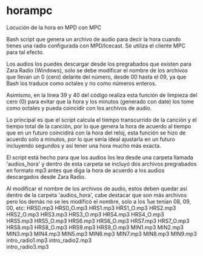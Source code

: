 # horampc
Locución de la hora en MPD con MPC

Bash script que genera un archivo de audio para decir la hora cuando tienes una radio configurada con MPD/Icecast. Se utiliza el cliente MPC para tal efecto.

Los audios los puedes descargar desde los pregrabados que existen para Zara Radio (Windows), solo se debe modificar el nombre de los archivos que llevan un 0 (cero) delante del número, desde 00 hasta el 09, ya que Bash los traduce como octales y no como números enteros.

Asimismo, en la línea 39 y 40 del código realiza esta función de limpieza del cero (0) para evitar que la hora y los minutos (generado con date) los tome como octales y pueda coincidir con los archivos de audio.

Lo principal es que el script calcula el tiempo transcurrido de la canción y el tiempo total de la canción, por lo que genera la hora de acuerdo al tiempo que en un futuro coincidirá con la hora del reloj, esta función se hizo de acuerdo solo a minutos, por lo que sería ideal ajustarla en un futuro incluyendo segundos y así tener una hora mucho más exacta.

El script está hecho para que los audios los lea desde una carpeta llamada 'audios_hora' y dentro de esta carpeta se incluyó dos archivos pregrabados en formato mp3 antes que diga la hora de acuerdo a los audios descargados desde Zara Radio.

Al modificar el nombre de los archivos de audio, estos deben quedar así dentro de la carpeta 'audios_hora', cabe destacar que son más archivos pero los demás no se les modificó el nombre, solo a los 1ue tenían 08, 09, 00, etc:
HRS0.mp3
HRS0_O.mp3
HRS1.mp3
HRS1_O.mp3
HRS2.mp3   
HRS2_O.mp3
HRS3.mp3
HRS3_O.mp3
HRS4.mp3
HRS4_O.mp3   
HRS5.mp3
HRS5_O.mp3
HRS6.mp3
HRS6_O.mp3
HRS7.mp3
HRS7_O.mp3
HRS8.mp3
HRS8_O.mp3
HRS9.mp3
HRS9_O.mp3
MIN1.mp3
MIN2.mp3
MIN3.mp3
MIN4.mp3
MIN5.mp3
MIN6.mp3
MIN7.mp3
MIN8.mp3
MIN9.mp3
intro_radio1.mp3
intro_radio2.mp3  
intro_radio3.mp3
